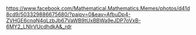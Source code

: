 https://www.facebook.com/Mathematical.Mathematics.Memes/photos/d41d8cd9/503329886675680/?paipv=0&eav=AfbuDp4-ZVHGE6cnqN4qLzbJb67VaWB9tUxBBWa9eJDP7oVxB-6MY2_LNIrVUcdhdkA&_rdr
